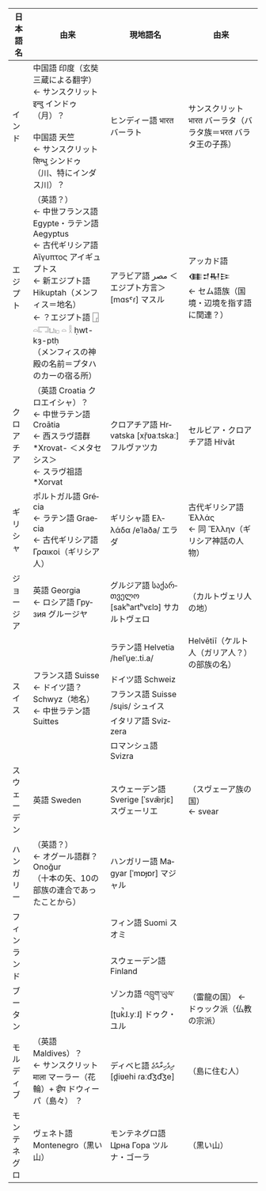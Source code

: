 <table>
  <thead>
    <tr>
      <th>日本語名</th>
      <th>由来</th>
      <th>現地語名</th>
      <th>由来</th>
    </tr>
  </thead>
  <tbody>
    <tr>
      <td>インド</td>
      <td>
        中国語 <span lang="zh">印度</span>（玄奘三蔵による翻字）<br />
        ← サンスクリット
        <span lang="sa">इन्दु</span> インドゥ（月）？<br />
        <br />
        中国語 <span lang="zh">天竺</span><br />
        ← サンスクリット
        <span lang="sa">सिन्धु</span> シンドゥ（川、特にインダス川）？
      </td>
      <td>
        ヒンディー語 <span lang="hi">भारत</span> バーラト
      </td>
      <td>
        サンスクリット <span lang="sa">भारत</span> バーラタ（バラタ族＝<span lang="sa">भरत</span> バラタ王の子孫）
      </td>
    </tr>
    <tr>
      <td>エジプト</td>
      <td>
        （英語？）<br />
        ← 中世フランス語 <span lang="fr">Egypte</span>・ラテン語 <span lang="la">Aegyptus</span><br />
        ← 古代ギリシア語 <span lang="grc">Αἴγυπτος</span> アイギュプトス<br />
        ← 新エジプト語 <span lang="egy-Latn">Hikuptah</span>（メンフィス＝地名）<br />
        ← ？エジプト語 <span lang="egy">𓉗 𓏏𓉐𓂓𓏤𓊪 𓏏 𓎛</span> <span lang="egy-Latn">ḥwt-kȝ-ptḥ</span><br />
        （メンフィスの神殿の名前＝プタハのカーの宿る所）
      </td>
      <td>
        アラビア語 <span lang="ar" dir="rtl">مصر</span> ＜エジプト方言＞<span class="ipa">[mɑsˤɾ]</span> マスル
      </td>
      <td>
        アッカド語 <span lang="akk">𒈪𒄑𒊑𒄿</span><br />
        ← セム語族（国境・辺境を指す語に関連？）
      </td>
    </tr>
    <tr>
      <td>クロアチア</td>
      <td>
        （英語 <span lang="en">Croatia</span> クロエイシャ）？<br />
        ← 中世ラテン語 <span lang="la">Croātia</span><br />
        ← 西スラヴ語群 <span lang="sl">*Xrovat-</span> ＜メタセシス＞<br />
        ← スラヴ祖語 <span lang="sl">*Xorvat</span>
      </td>
      <td>
        クロアチア語 <span lang="hr">Hrvatska</span> <span class="ipa">[xř̩ʋaːtskaː]</span> フルヴァツカ
      </td>
      <td>
        セルビア・クロアチア語 <span lang="sh">Hr̀vāt</span>
      </td>
    </tr>
    <tr>
      <td>ギリシャ</td>
      <td>
        ポルトガル語 <span lang="pt">Grécia</span><br />
        ← ラテン語 <span lang="la">Graecia</span><br />
        ← 古代ギリシア語 <span lang="grc">Γραικοί</span>（ギリシア人）
      </td>
      <td>
        ギリシャ語 <span lang="el">Ελλάδα</span> <span class="ipa">/eˈlaða/</span> エラダ
      </td>
      <td>
        古代ギリシア語 <span lang="grc">Ἑλλάς</span><br />
        ← 同 <span lang="grc">Ἕλλην</span>（ギリシア神話の人物）
      </td>
    </tr>
    <tr>
      <td>ジョージア</td>
      <td>
        英語 <span lang="en">Georgia</span><br />
        ← ロシア語 <span lang="ru">Грузия</span> グルージヤ
      </td>
      <td>
        グルジア語 <span lang="ka">საქართველო</span> <span class="ipa">[sakʰartʰvɛlɔ]</span> サカルトヴェロ
      </td>
      <td>（カルトヴェリ人の地）</td>
    </tr>
    <tr>
      <td rowspan="5">スイス</td>
      <td rowspan="5">
        フランス語 <span lang="fr">Suisse</span><br />
        ← ドイツ語？ <span lang="de">Schwyz</span>（地名）<br />
        ← 中世ラテン語 <span lang="la">Suittes</span>
      </td>
      <td>
        ラテン語 <span lang="la">Helvetia</span> <span class="ipa">/helˈu̯eː.ti.a/</span>
      </td>
      <td>
        <span lang="la">Helvētiī</span>（ケルト人（ガリア人？）の部族の名）
      </td>
    </tr>
    <tr>
      <td>
        ドイツ語 <span lang="de">Schweiz</span>
      </td>
      <td></td>
    </tr>
    <tr>
      <td>
        フランス語 <span lang="fr">Suisse</span> <span class="ipa">/sɥis/</span> シュイス
      </td>
      <td></td>
    </tr>
    <tr>
      <td>
        イタリア語 <span lang="it">Svizzera</span>
      </td>
      <td></td>
    </tr>
    <tr>
      <td>
        ロマンシュ語 <span lang="roh">Svizra</span>
      </td>
      <td></td>
    </tr>
    <tr>
      <td>スウェーデン</td>
      <td>英語 <span lang="en">Sweden</span></td>
      <td>
        スウェーデン語 <span lang="sv">Sverige</span> <span class="ipa">[ˈsvæ̌rjɛ]</span> スヴェーリエ
      </td>
      <td>
        （スヴェーア族の国）<br />
        ← <span lang="sv">svear</span>
      </td>
    </tr>
    <tr>
      <td>ハンガリー</td>
      <td>
        （英語？）<br />
        ← オグール語群？ Onoğur<br />
        （十本の矢、10の部族の連合であったことから）
      </td>
      <td>
        ハンガリー語 <span lang="hu">Magyar</span> <span class="ipa">[ˈmɒɟɒr]</span> マジャル
      </td>
      <td></td>
    </tr>
    <tr>
      <td rowspan="2">フィンランド</td>
      <td rowspan="2"></td>
      <td>
        フィン語 <span lang="fi">Suomi</span> スオミ
      </td>
      <td></td>
    </tr>
    <tr>
      <td>
        スウェーデン語 <span lang="sv">Finland</span>
      </td>
      <td></td>
    </tr>
    <tr>
      <td>ブータン</td>
      <td></td>
      <td>
        ゾンカ語 <span lang="dz">འབྲུག་ཡུལ་</span> <span class="ipa">[ʈuk̚˩.yː˩]</span> ドゥク・ユル
      </td>
      <td>（雷龍の国） ← ドゥック派（仏教の宗派）</td>
    </tr>
    <tr>
      <td>モルディブ</td>
      <td>
        （英語 <span lang="en">Maldives</span>）？<br />
        ← サンスクリット<br />
        <span lang="sa">माला</span>
        マーラー（花輪）+ <span lang="sa">द्वीप</span> ドウィーパ（島々） ？
      </td>
      <td>
        ディベヒ語 <span lang="dv" dir="rtl">ދިވެހިރާއްޖެ</span> <span class="ipa">[d̪iʋehi ɾaːd͡ʒd͡ʒe]</span>
      </td>
      <td>（島に住む人）</td>
    </tr>
    <tr>
      <td>モンテネグロ</td>
      <td>ヴェネト語 <span lang="vec">Montenegro</span>（黒い山）</td>
      <td>
        モンテネグロ語 <span lang="me-Cyrl">Црна Гора</span> ツルナ・ゴーラ
      </td>
      <td>（黒い山）</td>
    </tr>
  </tbody>
</table>
